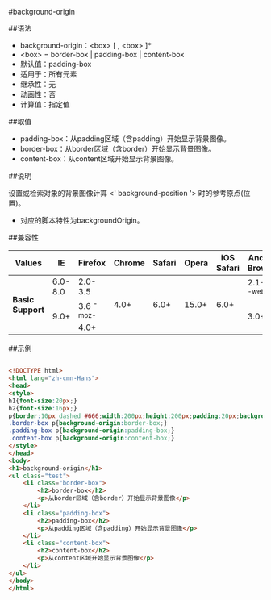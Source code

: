#background-origin

##语法

- background-origin：&lt;box&gt; [ , &lt;box&gt; ]*
- &lt;box&gt; = border-box | padding-box | content-box
- 默认值：padding-box
- 适用于：所有元素
- 继承性：无
- 动画性：否
- 计算值：指定值


##取值

- padding-box：从padding区域（含padding）开始显示背景图像。
- border-box：从border区域（含border）开始显示背景图像。
- content-box：从content区域开始显示背景图像。


##说明

设置或检索对象的背景图像计算 &lt;' background-position '&gt; 时的参考原点(位置)。

- 对应的脚本特性为backgroundOrigin。


##兼容性


<table class="compatible">
<thead>
	<tr>
		<th>Values</th>
		<th>IE</th>
		<th>Firefox</th>
		<th>Chrome</th>
		<th>Safari</th>
		<th>Opera</th>
		<th>iOS Safari</th>
		<th>Android Browser</th>
		<th>Android Chrome</th>
	</tr>
</thead>
<tbody>
	<tr>
		<td rowspan="3"><strong>Basic Support</strong></td>
		<td class="unsupport">6.0-8.0</td>
		<td class="unsupport">2.0-3.5</td>
		<td class="support" rowspan="3">4.0+</td>
		<td class="support" rowspan="3">6.0+</td>
		<td class="support" rowspan="3">15.0+</td>
		<td class="support" rowspan="3">6.0+</td>
		<td class="support">2.1-2.3 <sup class="fix">-webkit-</sup></td>
		<td class="support" rowspan="3">18.0+</td>
	</tr>
	<tr>
		<td class="support" rowspan="2">9.0+</td>
		<td class="support">3.6 <sup class="fix">-moz-</sup></td>
		<td class="support" rowspan="3">3.0+</td>
	</tr>
	<tr>
		<td class="support">4.0+</td>
	</tr>
</tbody>
</table>


##示例

```html

<!DOCTYPE html>
<html lang="zh-cmn-Hans">
<head>
<style>
h1{font-size:20px;}
h2{font-size:16px;}
p{border:10px dashed #666;width:200px;height:200px;padding:20px;background:#aaa url(skin/p_103x196_1.jpg) no-repeat;}
.border-box p{background-origin:border-box;}
.padding-box p{background-origin:padding-box;}
.content-box p{background-origin:content-box;}
</style>
</head>
<body>
<h1>background-origin</h1>
<ul class="test">
	<li class="border-box">
		<h2>border-box</h2>
		<p>从border区域（含border）开始显示背景图像</p>
	</li>
	<li class="padding-box">
		<h2>padding-box</h2>
		<p>从padding区域（含padding）开始显示背景图像</p>
	</li>
	<li class="content-box">
		<h2>content-box</h2>
		<p>从content区域开始显示背景图像</p>
	</li>
</ul>
</body>
</html>

```
